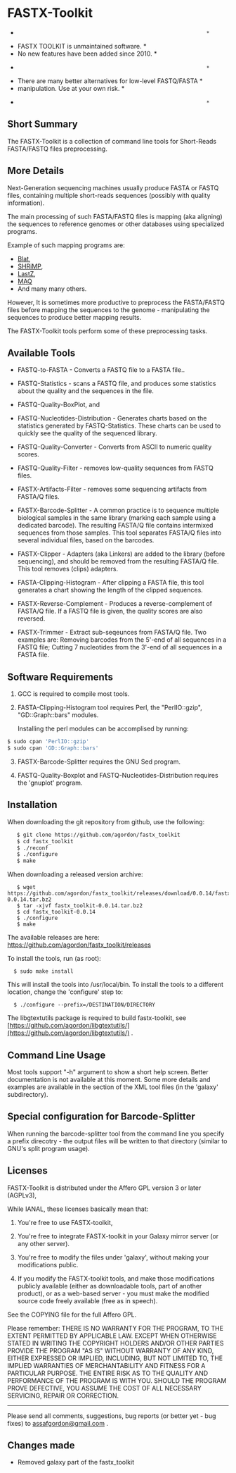 # FASTX-Toolkit

*                                                                 *
* FASTX TOOLKIT is unmaintained software.                         *
* No new features have been added since 2010.                     *
*                                                                 *
* There are many better alternatives for low-level FASTQ/FASTA    *
* manipulation. Use at your own risk.                             *
*                                                                 *

## Short Summary

The FASTX-Toolkit is a collection of command line tools for Short-Reads
FASTA/FASTQ files preprocessing.

## More Details

Next-Generation sequencing machines usually produce FASTA or FASTQ files,
containing multiple short-reads sequences (possibly with quality information).

The main processing of such FASTA/FASTQ files is mapping (aka aligning)
the sequences to reference genomes or other databases using specialized
programs.

Example of such mapping programs are:
* [Blat](http://www.kentinformatics.com/index.asp),
* [SHRiMP](http://compbio.cs.toronto.edu/shrimp),
* [LastZ](http://www.bx.psu.edu/miller_lab),
* [MAQ](http://maq.sourceforge.net/)
* And many many others.

However,
It is sometimes more productive to preprocess the FASTA/FASTQ files before
mapping the sequences to the genome - manipulating the sequences to
produce better mapping results.

The FASTX-Toolkit tools perform some of these preprocessing tasks.

## Available Tools

* FASTQ-to-FASTA - Converts a FASTQ file to a FASTA file..

* FASTQ-Statistics - scans a FASTQ file, and produces some statistics about the
	quality and the sequences in the file.

* FASTQ-Quality-BoxPlot, and
* FASTQ-Nucleotides-Distribution - Generates charts based on the statistics
	generated by FASTQ-Statistics. These charts can be used to quickly
	see the quality of the sequenced library.

* FASTQ-Quality-Converter - Converts from ASCII to numeric quality scores.

* FASTQ-Quality-Filter - removes low-quality sequences from FASTQ files.

* FASTX-Artifacts-Filter - removes some sequencing artifacts from FASTA/Q files.

* FASTX-Barcode-Splitter - A common practice is to sequence multiple biological
	samples in the same library (marking each sample using a dedicated
	barcode). The resulting FASTA/Q file contains intermixed sequences
	from those samples. This tool separates FASTA/Q files into several
	individual files, based on the barcodes.

* FASTX-Clipper - Adapters (aka Linkers) are added to the library (before
	sequencing), and should be removed from the resulting FASTA/Q file.
	This tool removes (clips) adapters.

* FASTA-Clipping-Histogram - After clipping a FASTA file, this tool generates a
	chart showing the length of the clipped sequences.

* FASTX-Reverse-Complement - Produces a reverse-complement of FASTA/Q file.
	If a FASTQ file is given, the quality scores are also reversed.

* FASTX-Trimmer - Extract sub-seqeunces from FASTA/Q file. Two examples are:
	Removing barcodes from the 5'-end of all sequences in a FASTQ file;
	Cutting 7 nucleotides from the 3'-end of all sequences in a FASTA file.

## Software Requirements

1. GCC is required to compile most tools.

2. FASTA-Clipping-Histogram tool requires Perl, the "PerlIO::gzip",
   "GD::Graph::bars" modules.

   Installing the perl modules can be accomplised by running:

```bash
$ sudo cpan 'PerlIO::gzip'
$ sudo cpan 'GD::Graph::bars'
```

3. FASTX-Barcode-Splitter requires the GNU Sed program.

4. FASTQ-Quality-Boxplot and FASTQ-Nucleotides-Distribution requires the
   'gnuplot' program.


## Installation

When downloading the git repository from github, use the following:

```bash
   $ git clone https://github.com/agordon/fastx_toolkit
   $ cd fastx_toolkit
   $ ./reconf
   $ ./configure
   $ make
```

When downloading a released version archive:

```
   $ wget https://github.com/agordon/fastx_toolkit/releases/download/0.0.14/fastx_toolkit-0.0.14.tar.bz2
   $ tar -xjvf fastx_toolkit-0.0.14.tar.bz2
   $ cd fastx_toolkit-0.0.14
   $ ./configure
   $ make
```

The available releases are here:
   https://github.com/agordon/fastx_toolkit/releases

To install the tools, run (as root):

```
  $ sudo make install
```

This will install the tools into /usr/local/bin.
To install the tools to a different location, change the 'configure' step to:

```
  $ ./configure --prefix=/DESTINATION/DIRECTORY
```

The libgtextutils package is required to build fastx-toolkit,
see [https://github.com/agordon/libgtextutils/](https://github.com/agordon/libgtextutils/) .

## Command Line Usage

Most tools support "-h" argument to show a short help screen.
Better documentation is not available at this moment.
Some more details and examples are available in the <help> section
of the XML tool files (in the 'galaxy' subdirectory).
## Special configuration for Barcode-Splitter

When running the barcode-splitter tool from the command line you specify a
prefix direcotry - the output files will be written to that directory (similar
to GNU's split program usage).

## Licenses

FASTX-Toolkit is distributed under the Affero GPL version 3 or later (AGPLv3),

While IANAL, these licenses basically mean that:
1. You're free to use FASTX-toolkit,

2. You're free to integrate FASTX-toolkit in your Galaxy mirror server
   (or any other server).

3. You're free to modify the files under 'galaxy',
   without making your modifications public.

4. If you modify the FASTX-toolkit tools, and make those modifications
   publicly available (either as downloadable tools, part of another product),
   or as a web-based server - you must make the modified source code freely
   available (free as in speech).

See the COPYING file for the full Affero GPL.

Please remember:
  THERE IS NO WARRANTY FOR THE PROGRAM, TO THE EXTENT PERMITTED BY
APPLICABLE LAW.  EXCEPT WHEN OTHERWISE STATED IN WRITING THE COPYRIGHT
HOLDERS AND/OR OTHER PARTIES PROVIDE THE PROGRAM "AS IS" WITHOUT WARRANTY
OF ANY KIND, EITHER EXPRESSED OR IMPLIED, INCLUDING, BUT NOT LIMITED TO,
THE IMPLIED WARRANTIES OF MERCHANTABILITY AND FITNESS FOR A PARTICULAR
PURPOSE.  THE ENTIRE RISK AS TO THE QUALITY AND PERFORMANCE OF THE PROGRAM
IS WITH YOU.  SHOULD THE PROGRAM PROVE DEFECTIVE, YOU ASSUME THE COST OF
ALL NECESSARY SERVICING, REPAIR OR CORRECTION.


---
Please send all comments, suggestions, bug reports (or better yet - bug fixes)
to assafgordon@gmail.com .

## Changes made

* Removed galaxy part of the fastx_toolkit
